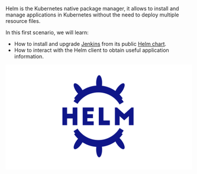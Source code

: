 Helm is the Kubernetes native package manager, it allows to install and manage applications in Kubernetes without the need to deploy multiple resource files. 

In this first scenario, we will learn:
* How to install and upgrade [Jenkins](https://www.jenkins.io/) from its public [Helm chart](https://github.com/jenkinsci/helm-charts/tree/main/charts/jenkins).
* How to interact with the Helm client to obtain useful application information.

![Helm Logo](./../assets/logo-helm-chart.png)
